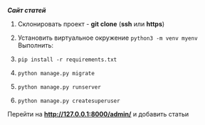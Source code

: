 ***Сайт статей***

1. Склонировать проект - **git clone** (**ssh** или **https**)
2. Установить виртуальное окружение `python3 -m venv myenv`
Выполнить:

3. `pip install -r requirements.txt`
4. `python manage.py migrate`
5. `python manage.py runserver`
6. `python manage.py createsuperuser`

Перейти на  **http://127.0.0.1:8000/admin/** и добавить статьи
